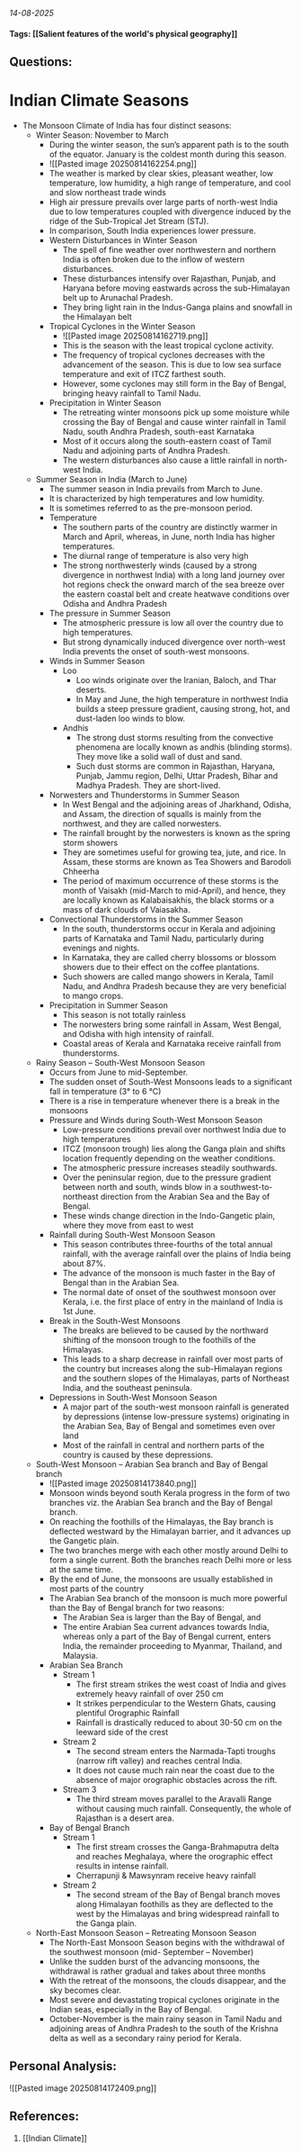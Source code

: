 *14-08-2025*
#### Tags: [[Salient features of the world's physical geography]]


## Questions:



# Indian Climate Seasons

- The Monsoon Climate of India has four distinct seasons:
	- Winter Season: November to March
		- During the winter season, the sun’s apparent path is to the south of the equator. January is the coldest month during this season.
		- ![[Pasted image 20250814162254.png]]
		- The weather is marked by clear skies, pleasant weather, low temperature, low humidity, a high range of temperature, and cool and slow northeast trade winds
		- High air pressure prevails over large parts of north-west India due to low temperatures coupled with divergence induced by the ridge of the Sub-Tropical Jet Stream (STJ). 
		- In comparison, South India experiences lower pressure.
		- Western Disturbances in Winter Season
			- The spell of fine weather over northwestern and northern India is often broken due to the inflow of western disturbances.
			- These disturbances intensify over Rajasthan, Punjab, and Haryana before moving eastwards across the sub-Himalayan belt up to Arunachal Pradesh.
			- They bring light rain in the Indus-Ganga plains and snowfall in the Himalayan belt
		- Tropical Cyclones in the Winter Season
			- ![[Pasted image 20250814162719.png]]
			- This is the season with the least tropical cyclone activity.
			- The frequency of tropical cyclones decreases with the advancement of the season. This is due to low sea surface temperature and exit of ITCZ farthest south.
			- However, some cyclones may still form in the Bay of Bengal, bringing heavy rainfall to Tamil Nadu.
		- Precipitation in Winter Season
			- The retreating winter monsoons pick up some moisture while crossing the Bay of Bengal and cause winter rainfall in Tamil Nadu, south Andhra Pradesh, south-east Karnataka 
			- Most of it occurs along the south-eastern coast of Tamil Nadu and adjoining parts of Andhra Pradesh.
			- The western disturbances also cause a little rainfall in north-west India.
	- Summer Season in India (March to June)
		- The summer season in India prevails from March to June. 
		- It is characterized by high temperatures and low humidity. 
		- It is sometimes referred to as the pre-monsoon period.
		- Temperature
			- The southern parts of the country are distinctly warmer in March and April, whereas, in June, north India has higher temperatures.
			- The diurnal range of temperature is also very high
			- The strong northwesterly winds (caused by a strong divergence in northwest India) with a long land journey over hot regions check the onward march of the sea breeze over the eastern coastal belt and create heatwave conditions over Odisha and Andhra Pradesh
		- The pressure in Summer Season
			- The atmospheric pressure is low all over the country due to high temperatures. 
			- But strong dynamically induced divergence over north-west India prevents the onset of south-west monsoons.
		- Winds in Summer Season
			- Loo
				- Loo winds originate over the Iranian, Baloch, and Thar deserts.
				- In May and June, the high temperature in northwest India builds a steep pressure gradient, causing strong, hot, and dust-laden loo winds to blow.
			- Andhis
				- The strong dust storms resulting from the convective phenomena are locally known as andhis (blinding storms). They move like a solid wall of dust and sand.
				- Such dust storms are common in Rajasthan, Haryana, Punjab, Jammu region, Delhi, Uttar Pradesh, Bihar and Madhya Pradesh. They are short-lived.
		- Norwesters and Thunderstorms in Summer Season
			- In West Bengal and the adjoining areas of Jharkhand, Odisha, and Assam, the direction of squalls is mainly from the northwest, and they are called norwesters. 
			- The rainfall brought by the norwesters is known as the spring storm showers
			- They are sometimes useful for growing tea, jute, and rice. In Assam, these storms are known as Tea Showers and Barodoli Chheerha
			- The period of maximum occurrence of these storms is the month of Vaisakh (mid-March to mid-April), and hence, they are locally known as Kalabaisakhis, the black storms or a mass of dark clouds of Vaiasakha.
		- Convectional Thunderstorms in the Summer Season
			- In the south, thunderstorms occur in Kerala and adjoining parts of Karnataka and Tamil Nadu, particularly during evenings and nights.
			- In Karnataka, they are called cherry blossoms or blossom showers due to their effect on the coffee plantations.
			- Such showers are called mango showers in Kerala, Tamil Nadu, and Andhra Pradesh because they are very beneficial to mango crops.
		- Precipitation in Summer Season
			- This season is not totally rainless
			- The norwesters bring some rainfall in Assam, West Bengal, and Odisha with high intensity of rainfall. 
			- Coastal areas of Kerala and Karnataka receive rainfall from thunderstorms.
	- Rainy Season – South-West Monsoon Season
		- Occurs from June to mid-September.
		- The sudden onset of South-West Monsoons leads to a significant fall in temperature (3° to 6 °C)
		- There is a rise in temperature whenever there is a break in the monsoons
		- Pressure and Winds during South-West Monsoon Season
			- Low-pressure conditions prevail over northwest India due to high temperatures
			- ITCZ (monsoon trough) lies along the Ganga plain and shifts location frequently depending on the weather conditions.
			- The atmospheric pressure increases steadily southwards.
			- Over the peninsular region, due to the pressure gradient between north and south, winds blow in a southwest-to-northeast direction from the Arabian Sea and the Bay of Bengal.
			- These winds change direction in the Indo-Gangetic plain, where they move from east to west
		- Rainfall during South-West Monsoon Season
			- This season contributes three-fourths of the total annual rainfall, with the average rainfall over the plains of India being about 87%.
			- The advance of the monsoon is much faster in the Bay of Bengal than in the Arabian Sea.
			- The normal date of onset of the southwest monsoon over Kerala, i.e. the first place of entry in the mainland of India is 1st June.
		- Break in the South-West Monsoons
			- The breaks are believed to be caused by the northward shifting of the monsoon trough to the foothills of the Himalayas.
			- This leads to a sharp decrease in rainfall over most parts of the country but increases along the sub-Himalayan regions and the southern slopes of the Himalayas, parts of Northeast India, and the southeast peninsula.
		- Depressions in South-West Monsoon Season
			- A major part of the south-west monsoon rainfall is generated by depressions (intense low-pressure systems) originating in the Arabian Sea, Bay of Bengal and sometimes even over land
			- Most of the rainfall in central and northern parts of the country is caused by these depressions.
	- South-West Monsoon – Arabian Sea branch and Bay of Bengal branch
		- ![[Pasted image 20250814173840.png]]
		- Monsoon winds beyond south Kerala progress in the form of two branches viz. the Arabian Sea branch and the Bay of Bengal branch.
		- On reaching the foothills of the Himalayas, the Bay branch is deflected westward by the Himalayan barrier, and it advances up the Gangetic plain.
		- The two branches merge with each other mostly around Delhi to form a single current. Both the branches reach Delhi more or less at the same time.
		- By the end of June, the monsoons are usually established in most parts of the country
		- The Arabian Sea branch of the monsoon is much more powerful than the Bay of Bengal branch for two reasons:
			- The Arabian Sea is larger than the Bay of Bengal, and
			- The entire Arabian Sea current advances towards India, whereas only a part of the Bay of Bengal current, enters India, the remainder proceeding to Myanmar, Thailand, and Malaysia.
		- Arabian Sea Branch
			- Stream 1
				- The first stream strikes the west coast of India and gives extremely heavy rainfall of over 250 cm
				- It strikes perpendicular to the Western Ghats, causing plentiful Orographic Rainfall
				- Rainfall is drastically reduced to about 30-50 cm on the leeward side of the crest
			- Stream 2
				- The second stream enters the Narmada-Tapti troughs (narrow rift valley) and reaches central India. 
				- It does not cause much rain near the coast due to the absence of major orographic obstacles across the rift.
			- Stream 3
				- The third stream moves parallel to the Aravalli Range without causing much rainfall. Consequently, the whole of Rajasthan is a desert area.
		- Bay of Bengal Branch
			- Stream 1
				- The first stream crosses the Ganga-Brahmaputra delta and reaches Meghalaya, where the orographic effect results in intense rainfall.
				- Cherrapunji & Mawsynram receive heavy rainfall
			- Stream 2
				- The second stream of the Bay of Bengal branch moves along Himalayan foothills as they are deflected to the west by the Himalayas and bring widespread rainfall to the Ganga plain.
	- North-East Monsoon Season – Retreating Monsoon Season
		- The North-East Monsoon Season begins with the withdrawal of the southwest monsoon (mid- September – November)
		- Unlike the sudden burst of the advancing monsoons, the withdrawal is rather gradual and takes about three months
		- With the retreat of the monsoons, the clouds disappear, and the sky becomes clear.
		- Most severe and devastating tropical cyclones originate in the Indian seas, especially in the Bay of Bengal.
		- October-November is the main rainy season in Tamil Nadu and adjoining areas of Andhra Pradesh to the south of the Krishna delta as well as a secondary rainy period for Kerala.





## Personal Analysis:

![[Pasted image 20250814172409.png]]
## References:

1. [[Indian Climate]]